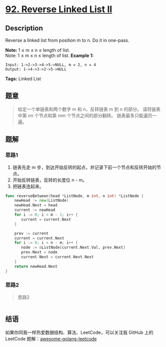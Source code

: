 # [92. Reverse Linked List II][title]

## Description

Reverse a linked list from position m to n. Do it in one-pass.

**Note:**  1 ≤ m ≤ n ≤ length of list.\
Note: 1 ≤ m ≤ n ≤ length of list.
**Example 1:**

```
Input: 1->2->3->4->5->NULL, m = 2, n = 4
Output: 1->4->3->2->5->NULL
```

**Tags:** Linked List

## 题意
> 给定一个单链表和两个数字 m 和 n，反转链表 m 到 n 的部分。
>请将链表中第 nn 个节点和第 mm 个节点之间的部分翻转。
 链表最多只能遍历一遍。

## 题解

### 思路1
1. 链表先走 m 步，到达开始反转的起点，并记录下前一个节点和反转开始的节点。
1. 开始反转链表，反转的长度位 n - m。
1. 把链表连起来。

```go
func reverseBetween(head *ListNode, m int, n int) *ListNode {
    newHead := new(ListNode)
    newHead.Next = head
    current := newHead 
    for i := 0; i < m - 1; i++ {
       current = current.Next
    }

    prev := current
    current = current.Next
    for i := 0; i < n - m; i++ {
       node := &ListNode{current.Next.Val, prev.Next}
       prev.Next = node
       current.Next = current.Next.Next
    }
    return newHead.Next
}
```

### 思路2
> 思路2
```go

```

## 结语

如果你同我一样热爱数据结构、算法、LeetCode，可以关注我 GitHub 上的 LeetCode 题解：[awesome-golang-leetcode][me]

[title]: https://leetcode.com/problems/reverse-linked-list-ii/description/
[me]: https://github.com/kylesliu/awesome-golang-leetcode
